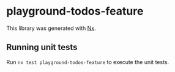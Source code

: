 # playground-todos-feature

This library was generated with [Nx](https://nx.dev).

## Running unit tests

Run `nx test playground-todos-feature` to execute the unit tests.
